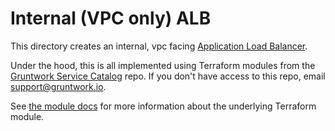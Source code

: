 # Internal (VPC only) ALB

This directory creates an internal, vpc facing [Application Load
Balancer](https://docs.aws.amazon.com/elasticloadbalancing/latest/application/introduction.html).

Under the hood, this is all implemented using Terraform modules from the [Gruntwork Service
Catalog](https://github.com/gruntwork-io/terraform-aws-service-catalog) repo. If you don't have access to this repo, email
[support@gruntwork.io](mailto:support@gruntwork.io).

See [the module docs](https://github.com/gruntwork-io/terraform-aws-service-catalog/tree/v0.34.1/modules/networking/alb) for more
information about the underlying Terraform module.
